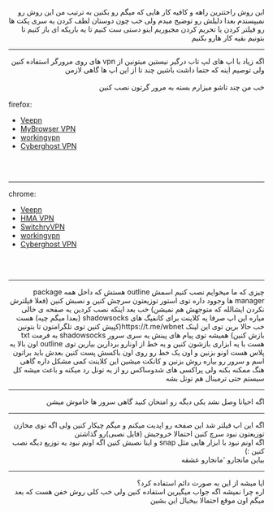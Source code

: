 <div dir="rtl">
این روش راحتترین راهه و کافیه کار هایی که میگم رو بکنین  به ترتیب  من  این روش رو نمیپسندم  بعدا دلیلش رو توضیح میدم ولی خب چون دوستان لطف کردن یه سری پکت ها رو فیلتر کردن یا تحریم کردن مجبوریم اینو دستی ست کنیم  تا یه باریکه ای  باز کنیم تا بتونیم بقیه کار هارو بکنیم
<hr/>
اگه زیاد با اپ های لپ تاب درگیر نیستین میتونین از vpn های روی مرورگر استفاده کنین  ولی توصیم اینه که حتما داشت باشین  چند تا از این اپ ها  گاهی لازمن
<br><br>
خب من چند تاشو میزارم  بسته به مرور گرتون  نصب کنین  
<br><br>
</div>
firefox:
<div>
 <p>
        <ul>
            <li><a href="https://addons.mozilla.org/en-US/firefox/addon/veepn-free-fast-security-vpn/">Veepn </a></li>
            <li><a href="https://addons.mozilla.org/en-US/firefox/addon/mybrowser-vpn/">MyBrowser VPN</a></li>
            <li><a href="https://addons.mozilla.org/en-US/firefox/addon/workingvpn-the-vpn-that-works/">workingvpn</a></li>
            <li><a href="https://addons.mozilla.org/en-US/firefox/addon/cyberghost-vpn-free-proxy/">Cyberghost VPN</a></li>
        </ul>
    </p>
    <br><br><hr/>
chrome:

 <p>
        <ul>
            <li><a href="https://chrome.google.com/webstore/detail/hma-vpn-proxy-unblocker/poeojclicodamonabcabmapamjkkmnnk?hl=en">Veepn </a></li>
            <li><a href="https://chrome.google.com/webstore/detail/stay-secure-with-cybergho/ffbkglfijbcbgblgflchnbphjdllaogb?hl=en">HMA VPN </a></li>
            <li><a href="https://chrome.google.com/webstore/detail/switcherry-vpn/oabjfflolbfafefcbolpjemiioikojcd?hl=en-GB&authuser=0">SwitchryVPN</a></li>
            <li><a href="https://chrome.google.com/webstore/detail/mhngpdlhojliikfknhfaglpnddniijfh">workingvpn</a></li>
            <li><a href="https://chrome.google.com/webstore/detail/stay-secure-with-cybergho/ffbkglfijbcbgblgflchnbphjdllaogb?hl=en">Cyberghost VPN</a></li>
        </ul>
    </p>
    <br><br><hr/>
    
</div>
<div dir='rtl'>
چیزی که ما میخوایم نصب کنیم اسمش outline هستش که داخل همه package manager ها وجوود داره توی استور توزیعتون سرچش کنین و نصبش کنین (فعلا فیلترش نکردن ایشالله که متوجهش هم نمیشن) خب بعد اینکه نصب کردین یه صفحه ی خالی میاره 
این اپ صرفا یه کلاینت برای کانفیگ های shadowsocks (بعدا میگم چیه) هست 
خب حالا برین توی این لینک 
https://t.me/wbnet(کپیش کنین توی تلگرامتون تا بتونین بازش کنین)
همیشه توی پیام های پینش یه سری سرور shadowsocks  به فرمت txt هست 
با یه ابزاری بازشون کنین و یه خط از اونارو بردارین 
بیارین توی outline
اون بالا یه پلاس هست اونو بزنین و اون یک خط رو روی اون باکسش پست کنین 
بعدش باید براتون اسم و سرور رو بیاره روش بزنین و کانکت میشین 
این کلاینت کمی مشکل داره گاهی هنگ ممکنه بکنه ولی پراکسی های شدوساکس رو از یه تونل رد میکنه و باعث میشه کل سیستم حتی ترمینال هم تونل بشه 
<hr/>
اگه احیانا وصل نشد یکی دیگه رو امتحان کنید گاهی سرور ها خاموش میشن
<hr/>
اگه این اپ فیلتر شد  این صفحه رو اپدیت میکنم و میگم چیکار کنین ولی اگه توی مخازن توزیعتون نبود سرچ کنین احتمالا خروجیش (فایل نصبی)رو گذاشتن 
<br>
اگه اونم نبود با ابزار هایی مثل snap  و اینا نصبش کنین 
اگه اونم نبود یه توزیع دیگه نصب کنین  :) 
<br>
بیاین مانجارو ٬مانجارو عشقه
<hr/>
ایا میشه از این به صورت دائم استفاده کرد؟
<br> اره چرا نمیشه اگه جواب میگیرین استفاده کنین ولی خب کلی روش خفن هست که بعد میگم اون موقع احتمالا بیخیال این بشین

</div>
